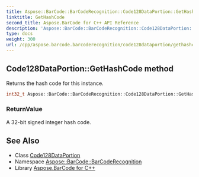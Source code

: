 ```yaml
---
title: Aspose::BarCode::BarCodeRecognition::Code128DataPortion::GetHashCode method
linktitle: GetHashCode
second_title: Aspose.BarCode for C++ API Reference
description: 'Aspose::BarCode::BarCodeRecognition::Code128DataPortion::GetHashCode method. Returns the hash code for this instance in C++.'
type: docs
weight: 300
url: /cpp/aspose.barcode.barcoderecognition/code128dataportion/gethashcode/
---
```

## Code128DataPortion::GetHashCode method


Returns the hash code for this instance.

```cpp
int32_t Aspose::BarCode::BarCodeRecognition::Code128DataPortion::GetHashCode() const override
```


### ReturnValue

A 32-bit signed integer hash code.

## See Also

* Class [Code128DataPortion](../)
* Namespace [Aspose::BarCode::BarCodeRecognition](../../)
* Library [Aspose.BarCode for C++](../../../)
